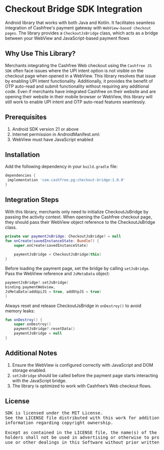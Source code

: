 # Checkout Bridge SDK Integration
Android library that works with both Java and Kotlin. It facilitates seamless integration of Cashfree's payment gateway with `WebView-based checkout pages`. 
The library provides a `CheckoutJsBridge` class, which acts as a bridge between your WebView and JavaScript-based payment flows


## Why Use This Library?
Merchants integrating the Cashfree Web checkout using the `Cashfree JS SDK` often face issues where the UPI intent option is not visible on the checkout page when opened in a WebView. 
This library resolves that issue by enabling UPI intent functionality. Additionally, it provides the benefit of OTP auto-read and submit functionality without requiring any additional code.
Even if merchants have integrated Cashfree on their website and are opening their website in their mobile browser or WebView, this library will still work to enable UPI intent and OTP auto-read features seamlessly.

## Prerequisites
1. Android SDK version 21 or above
2. Internet permission in AndroidManifest.xml:
3. WebView must have JavaScript enabled

## Installation
Add the following dependency in your `build.gradle` file:

```groovy
dependencies {
 implementation 'com.cashfree.pg:checkout-bridge:1.0.0'
}
```

## Integration Steps
With this library, merchants only need to initialize CheckoutJsBridge by passing the activity context.
When opening the Cashfree checkout page, they should pass their WebView object reference to the CheckoutJsBridge class.

```kotlin
private var paymentJsBridge: CheckoutJsBridge? = null
fun onCreate(savedInstanceState: Bundle?) {
    super.onCreate(savedInstanceState)
    
    paymentJsBridge = CheckoutJsBridge(this)
}
```

Before loading the payment page, set the bridge by calling `setJsBridge`. Pass the WebView reference and `JsMetaData` object:

```kotlin
paymentJsBridge?.setJsBridge(
binding.paymentWebview,
JsMetaData(addUpiJS = true, addOtpJS = true)
)

```

Always reset and release CheckoutJsBridge in `onDestroy()` to avoid memory leaks:

```kotlin
fun onDestroy() {
    super.onDestroy()
    paymentJsBridge?.resetData()
    paymentJsBridge = null
}
```


## Additional Notes

1. Ensure the WebView is configured correctly with JavaScript and DOM storage enabled.
2. `setJsBridge` should be called before the payment page starts interacting with the JavaScript bridge.
3. The library is optimized to work with Cashfree’s Web checkout flows.





## License
<pre>
SDK is licensed under the MIT License.
See the LICENSE file distributed with this work for additional
information regarding copyright ownership.

Except as contained in the LICENSE file, the name(s) of the above copyright
holders shall not be used in advertising or otherwise to promote the sale,
use or other dealings in this Software without prior written authorization.
</pre>
